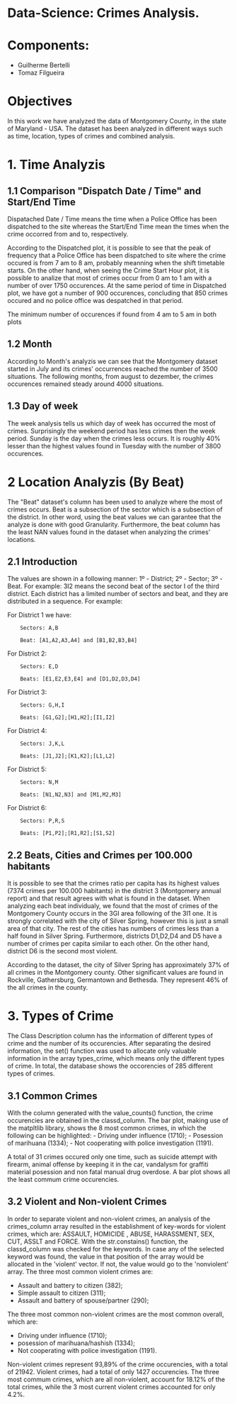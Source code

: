 # Data-Science: Crimes Analysis.

# Components:
   - Guilherme Bertelli
   - Tomaz Filgueira 
   
   
# Objectives
In this work we have analyzed the data of Montgomery County, in the state of Maryland - USA. The dataset has been analyzed in different ways such as time, location, types of crimes and combined analysis.

# 1. Time Analyzis
## 1.1 Comparison "Dispatch Date / Time" and Start/End Time
   Dispatached Date / Time means the time when a Police Office has been dispatched to the site whereas the Start/End Time mean the times when the crime occorred from and to, respectively.
   
   According to the Dispatched plot, it is possible to see that the peak of frequency that a Police Office has been dispatched to site where the crime occured is from 7 am to 8 am, probably meanning when the shift timetable starts. On the other hand, when seeing the Crime Start Hour plot, it is possible to analize that most of crimes occur from 0 am to 1 am with a number of over 1750 occurences. At the same period of time in Dispatched plot, we have got a number of 900 occurences, concluding that 850 crimes occured and no police office was despatched in that period.
   
   The minimum number of occurences if found from 4 am to 5 am in both plots
   
## 1.2 Month
   According to Month's analyzis we can see that the Montgomery dataset started in July and its crimes' occurrences reached the number of 3500 situations. The following months, from august to dezember, the crimes occurences remained steady around 4000 situations.

## 1.3 Day of week
   The week analysis tells us which day of week has occurred the most of crimes. Surprisingly the weekend period has less crimes then the week period. Sunday is the day when the crimes less occurs. It is roughly 40% lesser than the highest values found  in Tuesday with the number of 3800 occurences.
   
   # 2 Location Analyzis (By Beat)
The "Beat" dataset's column has been used to analyze where the most of crimes occurs. Beat is a subsection of the sector which is a subsection of the district. In other word, using the beat values we can garantee that the analyze is done with good Granularity. Furthermore, the beat column has the least NAN values found in the dataset when analyzing the crimes' locations.

## 2.1 Introduction
The values are shown in a following manner: 1º - District; 2º - Sector; 3º - Beat. For example: 3I2 means the second beat of the sector I of the third district. Each district has a limited number of sectors and beat, and they are distributed in a sequence.
For example:

For District 1 we have:
        
        Sectors: A,B
        
        Beat: [A1,A2,A3,A4] and [B1,B2,B3,B4]

For District 2:
        
        Sectors: E,D
        
        Beats: [E1,E2,E3,E4] and [D1,D2,D3,D4]

For District 3:
        
        Sectors: G,H,I
        
        Beats: [G1,G2];[H1,H2];[I1,I2]

For District 4:        
        
        Sectors: J,K,L
        
        Beats: [J1,J2];[K1,K2];[L1,L2]

For District 5:
        
        Sectors: N,M
        
        Beats: [N1,N2,N3] and [M1,M2,M3]

For District 6: 
        
        Sectors: P,R,S 
        
        Beats: [P1,P2];[R1,R2];[S1,S2]

## 2.2 Beats, Cities and Crimes per 100.000 habitants

It is possible to see that the crimes ratio per capita has its highest values (7374 crimes per 100.000 habitants) in the district 3 (Montgomery annual report) and that result agrees with what is found in the dataset. When analyzing each beat individualy, we found that the most of crimes of the Montgomery County occurs in the 3GI area following of the 3I1 one. It is strongly correlated with the city of Silver Spring, however this is just a small area of that city. The rest of the cities has numbers of crimes less than a half found in Silver Spring. Furthermore, districts D1,D2,D4 and D5 have a number of crimes per capita similar to each other. On the other hand, district D6 is the second most violent.

According to the dataset, the city of Silver Spring has approximately 37% of all crimes in the Montgomery county. Other significant values are found in Rockville, Gathersburg, Germantown and Bethesda. They represent 46% of the all crimes in the county.

# 3. Types of Crime

   The Class Description column has the information of different types of crime and the number of its occurencies. After separating the desired information, the set() function was used to allocate only valuable information in the array types_crime, which means only the different types of crime. In total, the database shows the occorencies of 285 different types of crimes.

## 3.1 Common Crimes

   With the column generated with the value_counts() function, the crime occurencies are obtained in the classd_column. The bar plot, making use of the matpltlib library, shows the 8 most common crimes, in which the following can be highlighted:
    - Driving under influence (1710);
    - Posession of marihuana (1334);
    - Not cooperating with police investigation (1191).
    
   A total of 31 crimes occured only one time, such as suicide attempt with firearm, animal offense by keeping it in the car, vandalysm for graffiti material posession and non fatal manual drug overdose. A bar plot shows all the least commum crime occurencies.


## 3.2 Violent and Non-violent Crimes

   In order to separate violent and non-violent crimes, an analysis of the crimes_column array resulted in the establishment of key-words for violent crimes, which are: ASSAULT, HOMICIDE , ABUSE, HARASSMENT, SEX, CUT, ASSLT and FORCE. With the str.constains() function, the classd_column was checked for the keywords. In case any of the selected keyword was found, the value in that position of the array would be allocated in the 'violent' vector. If not, the value would go to the 'nonviolent' array.
   The three most common violent crimes are:
   - Assault and battery to citizen (382);
   - Simple assault to citizen (311);
   - Assault and battery of spouse/partner (290);
   
   The three most common non-violent crimes are the most common overall, which are:
   - Driving under influence (1710);
   - posession of marihuana/hashish (1334);
   - Not cooperating with police investigation (1191).
   
Non-violent crimes represent 93,89% of the crime occurencies, with a total of 21942. Violent crimes, had a total of only 1427 occurencies. The three most commum crimes, which are all non-violent, account for 18.12% of the total crimes, while the 3 most current violent crimes accounted for only 4.2%.
